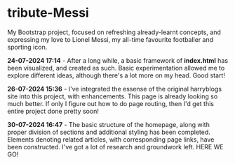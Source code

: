 # tribute-Messi
My Bootstrap project, focused on refreshing already-learnt concepts, and expressing my love to Lionel Messi, my all-time favourite footballer and sporting icon.

<b>24-07-2024 17:14</b> - After a long while, a basic framework of <b>index.html</b> has been visualized, and created as such. Basic experimentation allowed me to explore different ideas, although there's a lot more on my head. Good start!

<b>26-07-2024 15:36</b> - I've integrated the essense of the original harryblogs site into this project, with enhancements. This page is already looking so much better. If only I figure out how to do page routing, then I'd get this entire project done pretty soon!

<b>30-07-2024 16:47</b> - The basic structure of the homepage, along with proper division of sections and additional styling has been completed. Elements denoting related articles, with corresponding page links, have been constructed. I've got a lot of research and groundwork left. HERE WE GO!




